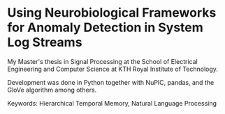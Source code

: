 # Using Neurobiological Frameworks for Anomaly Detection in System Log Streams

My Master's thesis in Signal Processing at the School of Electrical Engineering and Computer Science at KTH Royal Institute of Technology. 

Development was done in Python together with NuPIC, pandas, and the GloVe algorithm among others.

Keywords: Hierarchical Temporal Memory, Natural Language Processing  
